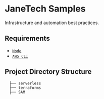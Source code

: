# JaneTech Samples
Infrastructure and automation best practices.

## Requirements

- [`Node`](https://nodejs.org/en/download/)
- [`AWS CLI`](https://aws.amazon.com/cli/)


## Project Directory Structure

      ├── serverless
      ├── terraforms
      ├── SAM
      
      
